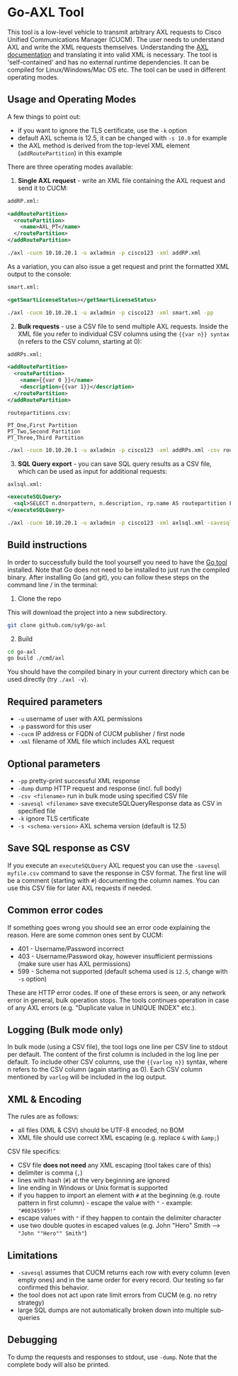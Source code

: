 # Go-AXL Tool

This tool is a low-level vehicle to transmit arbitrary AXL requests to Cisco Unified Communications Manager (CUCM). The user needs to understand AXL and write the XML requests themselves. Understanding the [AXL documentation](https://developer.cisco.com/docs/axl/) and translating it into valid XML is necessary. The tool is 'self-contained' and has no external runtime dependencies. It can be compiled for Linux/Windows/Mac OS etc. The tool can be used in different operating modes.

## Usage and Operating Modes

A few things to point out:
* if you want to ignore the TLS certificate, use the `-k` option
* default AXL schema is 12.5, it can be changed with `-s 10.0` for example
* the AXL method is derived from the top-level XML element (`addRoutePartition`) in this example

There are three operating modes available:

1. **Single AXL request** - write an XML file containing the AXL request and send it to CUCM:

```xml
addRP.xml:

<addRoutePartition>
  <routePartition>
    <name>AXL_PT</name>
  </routePartition>
</addRoutePartition>
```

```bash
./axl -cucm 10.10.20.1 -u axladmin -p cisco123 -xml addRP.xml
```

As a variation, you can also issue a get request and print the formatted XML output to the console:
```xml
smart.xml:

<getSmartLicenseStatus></getSmartLicenseStatus>
```

```bash
./axl -cucm 10.10.20.1 -u axladmin -p cisco123 -xml smart.xml -pp
```

2. **Bulk requests** - use a CSV file to send multiple AXL requests. Inside the XML file you refer to individual CSV columns using the `{{var n}} syntax` (n refers to the CSV column, starting at 0):

```xml
addRPs.xml:

<addRoutePartition>
  <routePartition>
    <name>{{var 0 }}</name>
    <description>{{var 1}}</description>
  </routePartition>
</addRoutePartition>
```

```csv
routepartitions.csv:

PT_One,First Partition
PT_Two,Second Partition
PT_Three,Third Partition
```

```bash
./axl -cucm 10.10.20.1 -u axladmin -p cisco123 -xml addRPs.xml -csv routepartitions.csv
```

3. **SQL Query export** - you can save SQL query results as a CSV file, which can be used as input for additional requests:

```xml
axlsql.xml:

<executeSQLQuery>
  <sql>SELECT n.dnorpattern, n.description, rp.name AS routepartition FROM numplan n LEFT JOIN routepartition rp ON rp.pkid=n.fkroutepartition</sql>
</executeSQLQuery>
```

```bash
./axl -cucm 10.10.20.1 -u axladmin -p cisco123 -xml axlsql.xml -savesql result.csv
```

## Build instructions

In order to successfully build the tool yourself you need to have the [Go tool](https://golang.org/dl/) installed. Note that Go does not need to be installed to just run the compiled binary. After installing Go (and git), you can follow these steps on the command line / in the terminal:

1. Clone the repo

This will download the project into a new subdirectory.

```bash
git clone github.com/sy9/go-axl
```

2. Build

```bash
cd go-axl
go build ./cmd/axl
```

You should have the compiled binary in your current directory which can be used directly (try `./axl -v`).

## Required parameters

* `-u` username of user with AXL permissions
* `-p` password for this user
* `-cucm` IP address or FQDN of CUCM publisher / first node
* `-xml` filename of XML file which includes AXL request

## Optional parameters

* `-pp` pretty-print successful XML response
* `-dump` dump HTTP request and response (incl. full body)
* `-csv <filename>` run in bulk mode using specified CSV file
* `-savesql <filename>` save executeSQLQueryResponse data as CSV in specified file
* `-k` ignore TLS certificate
* `-s <schema-version>` AXL schema version (default is 12.5)

## Save SQL response as CSV

If you execute an `executeSQLQuery` AXL request you can use the `-savesql myfile.csv` command to save the response in CSV format. The first line will be a comment (starting with `#`) documenting the column names. You can use this CSV file for later AXL requests if needed.

## Common error codes

If something goes wrong you should see an error code explaining the reason. Here are some common ones sent by CUCM:

* 401 - Username/Password incorrect
* 403 - Username/Password okay, however insufficient permissions (make sure user has AXL permissions)
* 599 - Schema not supported (default schema used is `12.5`, change with `-s` option)

These are HTTP error codes. If one of these errors is seen, or any network error in general, bulk operation stops. The tools continues operation in case of any AXL errors (e.g. "Duplicate value in UNIQUE INDEX" etc.).

## Logging (Bulk mode only)

In bulk mode (using a CSV file), the tool logs one line per CSV line to stdout per default. The content of the first column is included in the log line per default. To include other CSV columns, use the `{{varlog n}}` syntax, where n refers to the CSV column (again starting as 0). Each CSV column mentioned by `varlog` will be included in the log output. 

## XML & Encoding

The rules are as follows:

* all files (XML & CSV) should be UTF-8 encoded, no BOM
* XML file should use correct XML escaping (e.g. replace `&` with `&amp;`)

CSV file specifics:
* CSV file **does not need** any XML escaping (tool takes care of this)
* delimiter is comma (`,`)
* lines with hash (`#`) at the very beginning are ignored
* line ending in Windows or Unix format is supported
* if you happen to import an element with `#` at the beginning (e.g. route pattern in first column) - escape the value with `"` - example: `"#00345599!"`
* escape values with `"` if they happen to contain the delimiter character
* use two double quotes in escaped values (e.g. John "Hero" Smith --> `"John ""Hero"" Smith"`)

## Limitations

* `-savesql` assumes that CUCM returns each row with every column (even empty ones) and in the same order for every record. Our testing so far confirmed this behavior.
* the tool does not act upon rate limit errors from CUCM (e.g. no retry strategy)
* large SQL dumps are not automatically broken down into multiple sub-queries

## Debugging

To dump the requests and responses to stdout, use `-dump`. Note that the complete body will also be printed.
